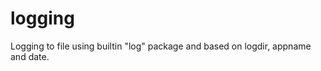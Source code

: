 <h1>logging</h1>

Logging to file using builtin "log" package and based on logdir, appname and date.
